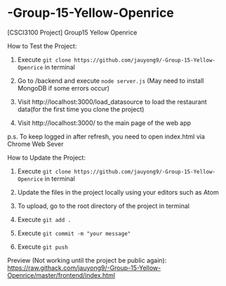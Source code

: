 # -Group-15-Yellow-Openrice
[CSCI3100 Project] Group15 Yellow Openrice


How to Test the Project:
1. Execute `git clone https://github.com/jauyong9/-Group-15-Yellow-Openrice` in terminal

2. Go to /backend and execute `node server.js` (May need to install MongoDB if some errors occur)

3. Visit http://localhost:3000/load_datasource to load the restaurant data(for the first time you clone the project)

4. Visit http://localhost:3000/ to the main page of the web app

p.s. To keep logged in after refresh, you need to open index.html via Chrome Web Sever


How to Update the Project:
1. Execute `git clone https://github.com/jauyong9/-Group-15-Yellow-Openrice` in terminal

2. Update the files in the project locally using your editors such as Atom

3. To upload, go to the root directory of the project in terminal

4. Execute `git add .`

5. Execute `git commit -m "your message"`

6. Execute `git push`


Preview (Not working until the project be public again):
https://raw.githack.com/jauyong9/-Group-15-Yellow-Openrice/master/frontend/index.html

